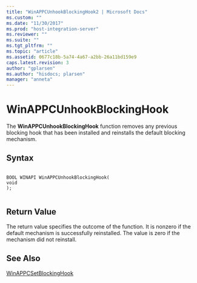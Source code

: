 ```yaml
---
title: "WinAPPCUnhookBlockingHook2 | Microsoft Docs"
ms.custom: ""
ms.date: "11/30/2017"
ms.prod: "host-integration-server"
ms.reviewer: ""
ms.suite: ""
ms.tgt_pltfrm: ""
ms.topic: "article"
ms.assetid: 0677c18b-5a74-4a67-a2bb-26a11bd159e9
caps.latest.revision: 3
author: "gplarsen"
ms.author: "hisdocs; plarsen"
manager: "anneta"
---
```

# WinAPPCUnhookBlockingHook
The **WinAPPCUnhookBlockingHook** function removes any previous blocking hook that has been installed and reinstalls the default blocking mechanism.  
  
## Syntax  
  
```  
  
BOOL WINAPI WinAPPCUnhookBlockingHook(  
void  
);  
  
```  
  
## Return Value  
 The return value specifies the outcome of the function. It is nonzero if the default mechanism is successfully reinstalled. The value is zero if the mechanism did not reinstall.  
  
## See Also  
 [WinAPPCSetBlockingHook](../core/winappcsetblockinghook1.md)